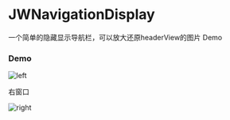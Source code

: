 # JWNavigationDisplay

一个简单的隐藏显示导航栏，可以放大还原headerView的图片 Demo

### Demo

 ![left](https://github.com/evenCoder/JWNavigationDisplay/blob/master/images/display01.gif)

右窗口 

 ![right](https://github.com/evenCoder/JWNavigationDisplay/blob/master/images/display02.gif)

